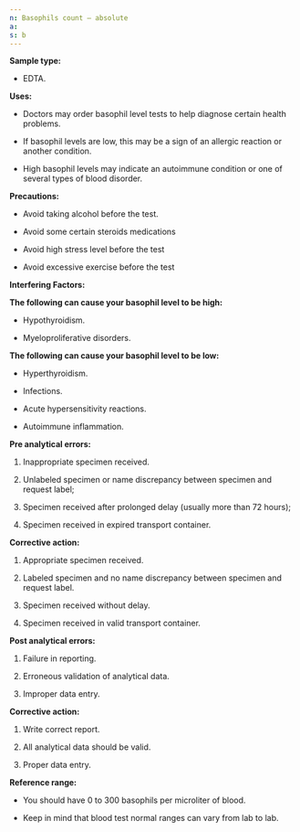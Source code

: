 ```yaml
---
n: Basophils count – absolute
a: 
s: b
---
```


__Sample type:__

-	EDTA.

__Uses:__

-	Doctors may order basophil level tests to help diagnose certain health problems. 

-	If basophil levels are low, this may be a sign of an allergic reaction or another condition.

-	High basophil levels may indicate an autoimmune condition or one of several types of blood disorder.

__Precautions:__

-	Avoid taking alcohol before the test.

-	Avoid some certain steroids medications

-	Avoid high stress level before the test

-	Avoid excessive exercise before the test

__Interfering Factors:__

__The following can cause your basophil level to be high:__

-	Hypothyroidism.

-	Myeloproliferative disorders.

__The following can cause your basophil level to be low:__

-	Hyperthyroidism.

-	Infections.

-	Acute hypersensitivity reactions.

-	Autoimmune inflammation.

__Pre analytical errors:__

1.	Inappropriate specimen received.

2.	Unlabeled specimen or name discrepancy between specimen and request label;

3.	Specimen received after prolonged delay (usually more than 72 hours); 

4.	Specimen received in expired transport container.


__Corrective action:__

1.	Appropriate specimen received.

2.	Labeled specimen and no name discrepancy between specimen and request label.

3.	Specimen received without delay.

4.	Specimen received in valid transport container.

__Post analytical errors:__

1.	Failure in reporting. 

2.	Erroneous validation of analytical data.

3.	Improper data entry.

__Corrective action:__

1.	Write correct report.

2.	All analytical data should be valid.

3.	Proper data entry.

__Reference range:__

-	You should have 0 to 300 basophils per microliter of blood. 

-	Keep in mind that blood test normal ranges can vary from lab to lab.